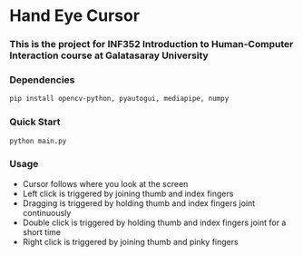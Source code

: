 # Hand Eye Cursor

### This is the project for INF352 Introduction to Human-Computer Interaction course at Galatasaray University

### Dependencies
```bash
pip install opencv-python, pyautogui, mediapipe, numpy
```
### Quick Start
```bash
python main.py
```
### Usage
- Cursor follows where you look at the screen
- Left click is triggered by joining thumb and index fingers
- Dragging is triggered by holding thumb and index fingers joint continuously
- Double click is triggered by holding thumb and index fingers joint for a short time
- Right click is triggered by joining thumb and pinky fingers